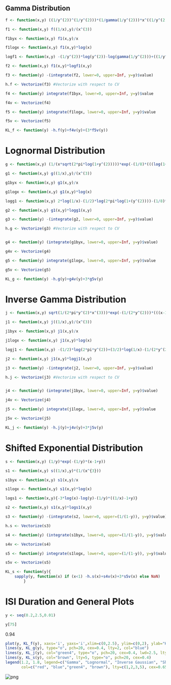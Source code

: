 ## Gamma Distribution


```R
f <- function(x,y) ((1/y^(2))^(1/y^(2)))*(1/gamma(1/y^(2)))*x^((1/y^(2))-1)*exp(-x/y^(2))
```


```R
f1 <- function(x,y) f((1/x),y)/(x^(3))
```


```R
f1byx <- function(x,y) f1(x,y)/x
```


```R
f1logx <- function(x,y) f1(x,y)*log(x)
```


```R
logf1 <- function(x,y) -(1/y^(2))*log(y^(2))-log(gamma(1/y^(2)))+((1/y^(2))+2)*log(1/x)-(1/((y^(2))*x))
```


```R
f2 <- function(x,y) f1(x,y)*logf1(x,y)
```


```R
f3 <- function(y) -(integrate(f2, lower=0, upper=Inf, y=y)$value)
```


```R
h.f <- Vectorize(f3) #Vectorize with respect to CV
```


```R
f4 <- function(y) integrate(f1byx, lower=0, upper=Inf, y=y)$value
```


```R
f4v <- Vectorize(f4)
```


```R
f5 <- function(y) integrate(f1logx, lower=0, upper=Inf, y=y)$value
```


```R
f5v <- Vectorize(f5)
```


```R
KL_f <- function(y) -h.f(y)+f4v(y)+(3*f5v(y))
```

# Lognormal Distribution


```R
g <- function(x,y) (1/(x*sqrt(2*pi*log(1+y^(2)))))*exp(-(1/8)*(((log(1+(y^(2)))+2*log(x))^(2))/log(1+(y^(2)))))
```


```R
g1 <- function(x,y) g((1/x),y)/(x^(3))
```


```R
g1byx <- function(x,y) g1(x,y)/x
```


```R
g1logx <- function(x,y) g1(x,y)*log(x)
```


```R
logg1 <- function(x,y) 2*log(1/x)-(1/2)*log(2*pi*log(1+(y^(2))))-(1/8)*(((log(1+(y^(2)))+2*log(1/x))^(2))/log(1+(y^(2))))
```


```R
g2 <- function(x,y) g1(x,y)*logg1(x,y)
```


```R
g3 <- function(y) -(integrate(g2, lower=0, upper=Inf, y=y)$value)
```


```R
h.g <- Vectorize(g3) #Vectorize with respect to CV
```


```R

```


```R
g4 <- function(y) (integrate(g1byx, lower=0, upper=Inf, y=y)$value)
```


```R
g4v <- Vectorize(g4)
```


```R
g5 <- function(y) integrate(g1logx, lower=0, upper=Inf, y=y)$value
```


```R
g5v <- Vectorize(g5)
```


```R
KL_g <- function(y) -h.g(y)+g4v(y)+3*g5v(y)
```

# Inverse Gamma Distribution


```R
j <- function(x,y) sqrt(1/(2*pi*y^(2)*x^(3)))*exp(-(1/(2*y^(2)))*(((x-1)^(2))/x))
```


```R
j1 <- function(x,y) j((1/x),y)/(x^(3))
```


```R
j1byx <- function(x,y) j1(x,y)/x
```


```R
j1logx <- function(x,y) j1(x,y)*log(x)
```


```R
logj1 <- function(x,y) -(1/2)*log(2*pi*y^(2))+(3/2)*log(1/x)-(1/(2*y^(2)))*(((1-(1/x))^(2))/(1/x))
```


```R
j2 <- function(x,y) j1(x,y)*logj1(x,y)
```


```R
j3 <- function(y) -(integrate(j2, lower=0, upper=Inf, y=y)$value)
```


```R
h.j <- Vectorize(j3) #Vectorize with respect to CV
```


```R

```


```R
j4 <- function(y) (integrate(j1byx, lower=0, upper=Inf, y=y)$value)
```


```R
j4v <- Vectorize(j4)
```


```R
j5 <- function(y) integrate(j1logx, lower=0, upper=Inf, y=y)$value
```


```R
j5v <- Vectorize(j5)
```


```R
KL_j <- function(y) -h.j(y)+j4v(y)+3*j5v(y)
```

# Shifted Exponential Distribution


```R
s <- function(x,y) (1/y)*exp(-(1/y)*(x-1+y))
```


```R
s1 <- function(x,y) s((1/x),y)*(1/(x^{3}))
```


```R
s1byx <- function(x,y) s1(x,y)/x
```


```R
s1logx <- function(x,y) s1(x,y)*log(x)
```


```R
logs1 <- function(x,y){-3*log(x)-log(y)-(1/y)*((1/x)-1+y)}
```


```R
s2 <- function(x,y) s1(x,y)*logs1(x,y)
```


```R
s3 <- function(y) -(integrate(s2, lower=0, upper=(1/(1-y)), y=y)$value)
```


```R
h.s <- Vectorize(s3)
```


```R
s4 <- function(y) (integrate(s1byx, lower=0, upper=(1/(1-y)), y=y)$value)
```


```R
s4v <- Vectorize(s4)
```


```R
s5 <- function(y) integrate(s1logx, lower=0, upper=(1/(1-y)), y=y)$value
```


```R
s5v <- Vectorize(s5)
```


```R
KL_s <- function(y){
    sapply(y, function(x) if (x<1) -h.s(x)+s4v(x)+3*s5v(x) else NaN)
        }
```

# ISI Duration and General Plots


```R
y <- seq(0.2,2.5,0.01)  

```


```R
y[75]
```


0.94



```R
plot(y, KL_f(y), xaxs='i', yaxs='i',xlim=c(0,2.5), ylim=c(0,2), ylab="KL distance", xlab="CV(T)", type="o", pch=20, cex=0.4, col="red")
lines(y, KL_g(y), type="o", pch=20, cex=0.4, lty=2, col="blue")
lines(y, KL_j(y), col="green4", type="o", pch=20, cex=0.4, lwd=2.5, lty=3)
lines(y, KL_s(y), col="brown", lty=5, type="o", pch=20, cex=0.4)
legend(1.2, 1.8, legend=c("Gamma", "Lognormal", "Inverse Gaussian", "Shifted Exp."),
       col=c("red", "blue","green4", "brown"), lty=c(1,2,3,5), cex=0.65)
```


![png](output_61_0.png)



```R

```
